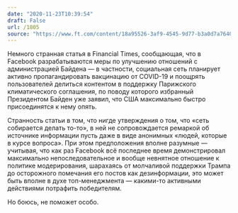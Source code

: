```yaml
---
date: "2020-11-23T10:39:54"
draft: False
url: /1805
source: "https://www.ft.com/content/18a95526-3af9-4545-9d77-b3a0d7a7640a"
---
```


Немного странная статья в Financial Times, сообщающая, что в Facebook разрабатываются меры по улучшению отношений с администрацией Байдена — в частности, социальная сеть планирует активно пропагандировать вакцинацию от COVID-19 и поощрять пользователей делиться контентом в поддержку Парижского климатического соглашения, по поводу которого избранный Президентом Байден уже заявил, что США максимально быстро присоединятся к нему опять.

Странность статьи в том, что нигде утверждения о том, что «сеть собирается делать то-то», в ней не сопровождается ремаркой об источнике информации пусть даже в виде анонимных «людей, которые в курсе вопроса». При этом предположения вполне разумные — учитывая, что как раз Facebook всё последнее время демонстрировал максимально непоследовательное и вообще невнятное отношение к политике модерирования, шарахаясь от молчаливой поддержки Трампа до осторожного помечания его постов как дезинформации, это может быть вполне в духе топ-менеджмента — какими-то активными действиями потрафить победителям. 

Но боюсь, не поможет особо.
